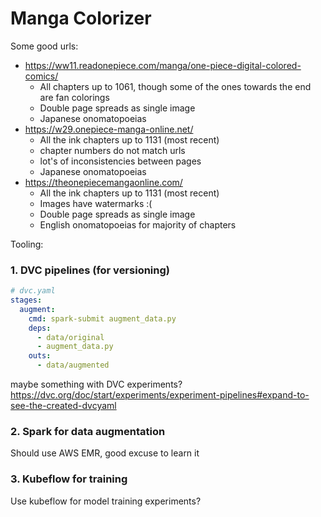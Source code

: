 # Manga Colorizer

Some good urls:

- https://ww11.readonepiece.com/manga/one-piece-digital-colored-comics/
    - All chapters up to 1061, though some of the ones towards the end are fan colorings
    - Double page spreads as single image
    - Japanese onomatopoeias
- https://w29.onepiece-manga-online.net/
    - All the ink chapters up to 1131 (most recent)
    - chapter numbers do not match urls
    - lot's of inconsistencies between pages
    - Japanese onomatopoeias
- https://theonepiecemangaonline.com/
    - All the ink chapters up to 1131 (most recent)
    - Images have watermarks :(
    - Double page spreads as single image
    - English onomatopoeias for majority of chapters



Tooling:
### 1. DVC pipelines (for versioning)
```yaml
# dvc.yaml
stages:
  augment:
    cmd: spark-submit augment_data.py
    deps:
      - data/original
      - augment_data.py
    outs:
      - data/augmented
```
maybe something with DVC experiments? https://dvc.org/doc/start/experiments/experiment-pipelines#expand-to-see-the-created-dvcyaml

### 2. Spark for data augmentation
Should use AWS EMR, good excuse to learn it


### 3. Kubeflow for training
Use kubeflow for model training experiments?


